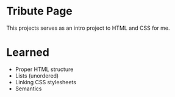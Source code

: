 # Tribute Page
This projects serves as an intro project to HTML and CSS for me.

# Learned
- Proper HTML structure
- Lists (unordered)
- Linking CSS stylesheets
- Semantics
